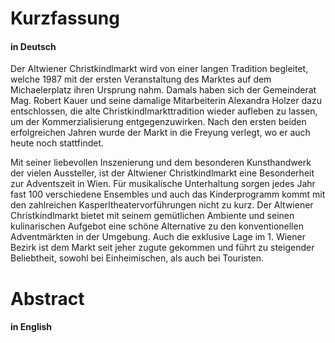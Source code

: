 # Kurzfassung
#### in Deutsch

Der Altwiener Christkindlmarkt wird von einer langen Tradition begleitet, welche 1987 mit der  ersten Veranstaltung des Marktes auf dem Michaelerplatz ihren Ursprung nahm. Damals haben sich der Gemeinderat Mag. Robert Kauer und seine damalige Mitarbeiterin Alexandra Holzer dazu entschlossen, die alte Christkindlmarkttradition wieder aufleben zu lassen, um der Kommerzialisierung entgegenzuwirken. Nach den ersten beiden erfolgreichen Jahren wurde der Markt in die Freyung verlegt, wo er auch heute noch stattfindet.

Mit seiner liebevollen Inszenierung und dem besonderen Kunsthandwerk der vielen Aussteller, ist der Altwiener Christkindlmarkt eine Besonderheit zur Adventszeit in Wien. Für musikalische Unterhaltung sorgen jedes Jahr fast 100 verschiedene Ensembles und auch das Kinderprogramm kommt mit den zahlreichen Kasperltheatervorführungen nicht zu kurz. Der Altwiener Christkindlmarkt bietet mit seinem gemütlichen Ambiente und seinen kulinarischen Aufgebot eine schöne Alternative zu den konventionellen Adventmärkten in der Umgebung. Auch die exklusive Lage im 1. Wiener Bezirk ist dem Markt seit jeher zugute gekommen und führt zu steigender Beliebtheit, sowohl bei Einheimischen, als auch bei Touristen.



# Abstract
#### in English
